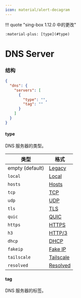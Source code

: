 ```yaml
---
icon: material/alert-decagram
---
```


!!! quote "sing-box 1.12.0 中的更改"

    :material-plus: [type](#type)

# DNS Server

### 结构

```json
{
  "dns": {
    "servers": [
      {
        "type": "",
        "tag": ""
      }
    ]
  }
}
```

#### type

DNS 服务器的类型。

| 类型              | 格式                        |
|-----------------|---------------------------|
| empty (default) | [Legacy](./legacy/)       |
| `local`         | [Local](./local/)         |
| `hosts`         | [Hosts](./hosts/)         |
| `tcp`           | [TCP](./tcp/)             |
| `udp`           | [UDP](./udp/)             |
| `tls`           | [TLS](./tls/)             |
| `quic`          | [QUIC](./quic/)           |
| `https`         | [HTTPS](./https/)         |
| `h3`            | [HTTP/3](./http3/)        |
| `dhcp`          | [DHCP](./dhcp/)           |
| `fakeip`        | [Fake IP](./fakeip/)      |
| `tailscale`     | [Tailscale](./tailscale/) |
| `resolved`      | [Resolved](./resolved/)   |

#### tag

DNS 服务器的标签。
